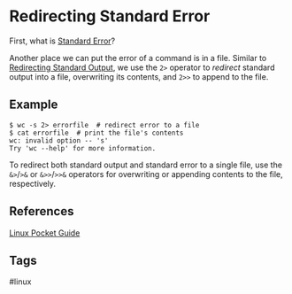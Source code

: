 # Redirecting Standard Error

First, what is [Standard Error](../202305212230/README.md)?

Another place we can put the error of a command is in a file. Similar to [Redirecting Standard Output](../202305212218/README.md), we use the `2>` operator to *redirect* standard output into a file, overwriting its contents, and `2>>` to append to the file.  
## Example
```
$ wc -s 2> errorfile  # redirect error to a file
$ cat errorfile  # print the file's contents
wc: invalid option -- 's'
Try 'wc --help' for more information.
```

To redirect both standard output and standard error to a single file, use the `&>`/`>&` or `&>>`/`>>&` operators for overwriting or appending contents to the file, respectively.  

## References
[Linux Pocket Guide](https://linuxpocketguide.com/)

## Tags
#linux

